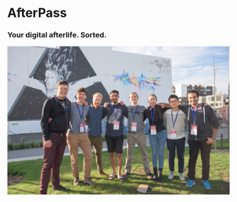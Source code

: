 # AfterPass
### Your digital afterlife. Sorted.

![Our team](https://github.com/AfterPass/afterpass.github.io/blob/master/dsc_0571_1024.jpg?raw=true)

